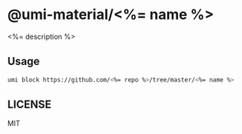 # @umi-material/<%= name %>

<%= description %>

## Usage

```sh
umi block https://github.com/<%= repo %>/tree/master/<%= name %>
```

## LICENSE

MIT
